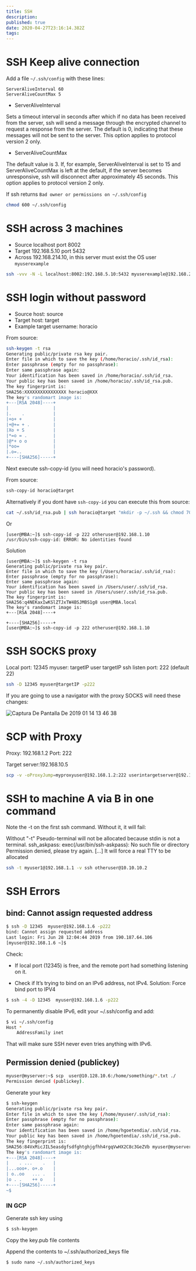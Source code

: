 ```yaml
---
title: SSH
description: 
published: true
date: 2020-04-27T23:16:14.382Z
tags: 
---
```


# SSH Keep alive connection

Add a file `~/.ssh/config` with these lines:


```text
ServerAliveInterval 60
ServerAliveCountMax 5
```


* ServerAliveInterval

Sets a timeout interval in seconds after which if no data has been received from the server, ssh will send a message through the encrypted channel to request a response from the server. The default is 0, indicating that these messages will not be sent to the server. This option applies to protocol version 2 only.

* ServerAliveCountMax

The default value is 3. If, for example, ServerAliveInterval is set to 15 and ServerAliveCountMax is left at the default, if the server becomes unresponsive, ssh will disconnect after approximately 45 seconds. This option applies to protocol version 2 only.

If ssh returns `Bad owner or permissions on ~/.ssh/config` 


```sh
chmod 600 ~/.ssh/config
```


# SSH across 3 machines
* Source localhost port 8002
* Target 192.168.5.10 port 5432
* Across 192.168.214.10, in this server must exist the OS user `myuserexample`

```sh
ssh -vvv -N -L localhost:8002:192.168.5.10:5432 myuserexample@192.168.214.10
```


# SSH login without password
* Source host: source
* Target host: target
* Example target username: horacio


From source:

```sh
ssh-keygen -t rsa
Generating public/private rsa key pair.
Enter file in which to save the key (/home/horacio/.ssh/id_rsa): 
Enter passphrase (empty for no passphrase): 
Enter same passphrase again: 
Your identification has been saved in /home/horacio/.ssh/id_rsa.
Your public key has been saved in /home/horacio/.ssh/id_rsa.pub.
The key fingerprint is:
SHA256:XXXXXXXXXXXXXXXX horacio@XXX
The key's randomart image is:
+---[RSA 2048]----+
|                 |
|.    .           |
|+o+ +            |
|+@+= + .         |
|Xo + S           |
|*=o = .          |
|@*+ o o          |
|*oo=             |
|.o=..            |
+----[SHA256]-----+
```

Next execute ssh-copy-id (you will need horacio's password).

From source:

```sh
ssh-copy-id horacio@target
```

Alternatively if you dont have `ssh-copy-id` you can execute this from source:

```sh
cat ~/.ssh/id_rsa.pub | ssh horacio@target "mkdir -p ~/.ssh && chmod 700 ~/.ssh && cat >>  ~/.ssh/authorized_keys && chmod 600 ~/.ssh/authorized_keys"
```

Or


```text
[user@MBA:~]$ ssh-copy-id -p 222 otheruser@192.168.1.10
/usr/bin/ssh-copy-id: ERROR: No identities found
```

Solution

```text
[user@MBA:~]$ ssh-keygen -t rsa
Generating public/private rsa key pair.
Enter file in which to save the key (/Users/horacio/.ssh/id_rsa):
Enter passphrase (empty for no passphrase):
Enter same passphrase again:
Your identification has been saved in /Users/user/.ssh/id_rsa.
Your public key has been saved in /Users/user/.ssh/id_rsa.pub.
The key fingerprint is:
SHA256:q4NEKaxIwKSlZTJxTW4BSJMBS1g8 user@MBA.local
The key's randomart image is:
+---[RSA 2048]----+

+----[SHA256]-----+
[user@MBA:~]$ ssh-copy-id -p 222 otheruser@192.168.1.10
```


# SSH SOCKS proxy

Local port: 12345
myuser: targetIP user
targetIP ssh listen port: 222 (default 22)


```sh
ssh -D 12345 myuser@targetIP -p222
```

If you are going to use a navigator with the proxy SOCKS will need these changes:

![Captura De Pantalla De 2019 01 14 13 46 38](/uploads/ssh/captura-de-pantalla-de-2019-01-14-13-46-38.png "Captura De Pantalla De 2019 01 14 13 46 38")



# SCP with Proxy 
Proxy: 192.168.1.2
Port: 222

Target server:192.168.10.5


```sh
scp -v -oProxyJump=myproxyuser@192.168.1.2:222 userintargetserver@192.168.10.5:/tmp/mydesiredfile.txt  ./
```

# SSH to machine A via B in one command

Note the -t on the first ssh command. Without it, it will fail:

Without "-t" Pseudo-terminal will not be allocated because stdin is not a terminal.
ssh_askpass: exec(/usr/bin/ssh-askpass): No such file or directory
Permission denied, please try again.
[...]
It will force a real TTY to be allocated


```sh
ssh -t myuser1@192.168.1.1 -v ssh otheruser@10.10.10.2
```




# SSH Errors
## bind: Cannot assign requested address                                                                                                                                                                                                         

```sh
$ ssh -D 12345  myuser@192.168.1.6 -p222
bind: Cannot assign requested address
Last login: Fri Jun 28 12:04:44 2019 from 190.187.64.106
[myuser@192.168.1.6 ~]$
```
Check:

* If local port (12345) is free, and the remote port had something listening on it.

* Check if It’s trying to bind on an IPv6 address, not IPv4. Solution: Force bind port to IPV4


```sh
$ ssh -4 -D 12345  myuser@192.168.1.6 -p222
```
To permanently disable IPv6, edit your ~/.ssh/config and add:


```sh
$ vi ~/.ssh/config
Host *
    AddressFamily inet

```
		
That will make sure SSH never even tries anything with IPv6.


## Permission denied (publickey)
```sh
myuser@myserver:~$ scp  user@10.128.10.6:/home/something/*.txt ./ 
Permission denied (publickey).
```

Generate your key
```sh
$ ssh-keygen
Generating public/private rsa key pair.
Enter file in which to save the key (/home/myuser/.ssh/id_rsa): 
Enter passphrase (empty for no passphrase): 
Enter same passphrase again: 
Your identification has been saved in /home/hgoetendia/.ssh/id_rsa.
Your public key has been saved in /home/hgoetendia/.ssh/id_rsa.pub.
The key fingerprint is:
SHA256:84VxMicJIL5easdgfsdfghtghjgfhh4rgqVwHX2C8c3GeZVb myuser@myserver
The key's randomart image is:
+---[RSA 2048]----+
|    . ...    .   |
|...ooo+. o+.o    |
| o..oo   ... .   |
|o . .    ++ o    |
+----[SHA256]-----+
~$
```


### IN GCP

Generate ssh key using
```sh
$ ssh-keygen
```

Copy the key.pub file contents

Append the contents to ~/.ssh/authorized_keys file

```sh
$ sudo nano ~/.ssh/authorized_keys
```

